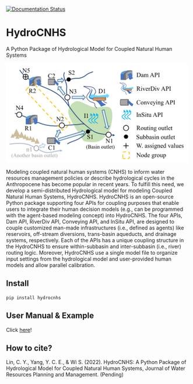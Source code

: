 [![Documentation Status](https://readthedocs.org/projects/hydrocnhs/badge/?version=latest)](https://hydrocnhs.readthedocs.io/en/latest/?badge=latest)


# HydroCNHS
A Python Package of Hydrological Model for Coupled Natural Human Systems

<img src="https://github.com/philip928lin/HydroCNHS/blob/main/docs/figs/CAWS.png?raw=true" alt="Complex Adaptive Water System" width="500"/>

Modeling coupled natural human systems (CNHS) to inform water resources management policies or describe hydrological cycles in the Anthropocene has become popular in recent years. To fulfill this need, we develop a semi-distributed Hydrological model for modeling Coupled Natural Human Systems, HydroCNHS. HydroCNHS is an open-source Python package supporting four APIs for coupling purposes that enable users to integrate their human decision models (e.g., can be programmed with the agent-based modeling concept) into HydroCNHS. The four APIs, Dam API, RiverDiv API, Conveying API, and InSitu API, are designed to couple customized man-made infrastructures (i.e., defined as agents) like reservoirs, off-stream diversions, trans-basin aqueducts, and drainage systems, respectively. Each of the APIs has a unique coupling structure in the HydroCNHS to ensure within-subbasin and inter-subbasin (i.e., river) routing logic. Moreover, HydroCNHS use a single model file to organize input settings from the hydrological model and user-provided human models and allow parallel calibration.


## Install
```
pip install hydrocnhs
```

## User Manual & Example
Click [here](hydrocnhs.readthedocs.io)!

## How to cite?
Lin, C. Y., Yang, Y. C. E., & Wi S. (2022). HydroCNHS: A Python Package of Hydrological Model for Coupled Natural Human Systems, Journal of Water Resources Planning and Management. (Pending)


